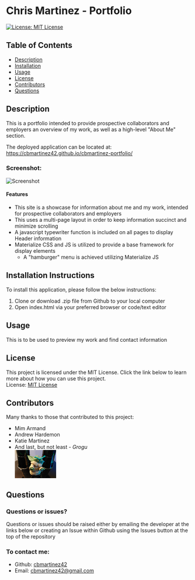 # Chris Martinez - Portfolio

[![License: MIT License](https://img.shields.io/badge/License-MIT-yellow.svg)](https://opensource.org/licenses/MIT)
## Table of Contents
- [Description](#description)
- [Installation](#installation)
- [Usage](#usage)
- [License](#license)
- [Contributors](#contributors)
- [Questions](#questions)

## Description
This is a portfolio intended to provide prospective collaborators and employers an overview of my work, as well as a high-level "About Me" section.

The deployed application can be located at: https://cbmartinez42.github.io/cbmartinez-portfolio/   
  
### Screenshot:   
![Screenshot](./assets/images/screenshot.gif)

#### Features
* This site is a showcase for information about me and my work, intended for prospective collaborators and employers
* This uses a multi-page layout in order to keep information succinct and minimize scrolling
* A javascript typewriter function is included on all pages to display Header information
* Materialize CSS and JS is utilized to provide a base framework for display elements
    * A "hamburger" menu is achieved utilizing Materialize JS


## Installation Instructions
To install this application, please follow the below instructions:  
1.  Clone or download .zip file from Github to your local computer
2.  Open index.html via your preferred browser or code/text editor

## Usage
This is to be used to preview my work and find contact information

## License 
This project is licensed under the MIT License. Click the link below to learn more about how you can use this project.  
License: [MIT License](https://opensource.org/licenses/MIT)

## Contributors
Many thanks to those that contributed to this project:
* Mim Armand
* Andrew Hardemon
* Katie Martinez
* And last, but not least - *Grogu*  
![Image of Grogu](./assets/images/grogu.png)

## Questions
### Questions or issues?  
Questions or issues should be raised either by emailing the developer at the links below or creating an Issue within Github using the Issues button at the top of the repository
### To contact me:
* Github: [cbmartinez42](https://github.com/cbmartinez42)  
* Email: [cbmartinez42@gmail.com](mailto:cbmartinez42@gmail.com)